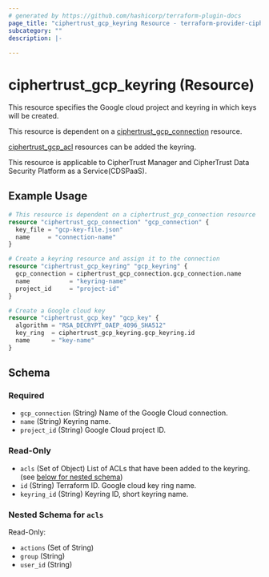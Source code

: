```yaml
---
# generated by https://github.com/hashicorp/terraform-plugin-docs
page_title: "ciphertrust_gcp_keyring Resource - terraform-provider-ciphertrust"
subcategory: ""
description: |-
  
---
```


# ciphertrust_gcp_keyring (Resource)

This resource specifies the Google cloud project and keyring in which keys will be created.

This resource is dependent on a [ciphertrust_gcp_connection](https://registry.terraform.io/providers/ThalesGroup/ciphertrust/latest/docs/resources/gcp_connection) resource.

[ciphertrust_gcp_acl](https://registry.terraform.io/providers/ThalesGroup/ciphertrust/latest/docs/resources/gcp_acl) resources can be added the keyring.

This resource is applicable to CipherTrust Manager and CipherTrust Data Security Platform as a Service(CDSPaaS).

## Example Usage

```terraform
# This resource is dependent on a ciphertrust_gcp_connection resource
resource "ciphertrust_gcp_connection" "gcp_connection" {
  key_file = "gcp-key-file.json"
  name     = "connection-name"
}

# Create a keyring resource and assign it to the connection
resource "ciphertrust_gcp_keyring" "gcp_keyring" {
  gcp_connection = ciphertrust_gcp_connection.gcp_connection.name
  name           = "keyring-name"
  project_id     = "project-id"
}

# Create a Google cloud key
resource "ciphertrust_gcp_key" "gcp_key" {
  algorithm = "RSA_DECRYPT_OAEP_4096_SHA512"
  key_ring  = ciphertrust_gcp_keyring.gcp_keyring.id
  name      = "key-name"
}
```

<!-- schema generated by tfplugindocs -->
## Schema

### Required

- `gcp_connection` (String) Name of the Google Cloud connection.
- `name` (String) Keyring name.
- `project_id` (String) Google Cloud project ID.

### Read-Only

- `acls` (Set of Object) List of ACLs that have been added to the keyring. (see [below for nested schema](#nestedatt--acls))
- `id` (String) Terraform ID. Google cloud key ring name.
- `keyring_id` (String) Keyring ID, short keyring name.

<a id="nestedatt--acls"></a>
### Nested Schema for `acls`

Read-Only:

- `actions` (Set of String)
- `group` (String)
- `user_id` (String)


